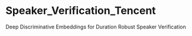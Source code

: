 # Speaker_Verification_Tencent
Deep Discriminative Embeddings for Duration Robust Speaker Verification
